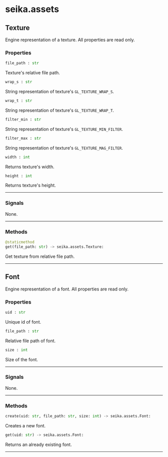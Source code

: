 # seika.assets

## Texture

Engine representation of a texture.  All properties are read only.

### Properties

```python
file_path : str
```

Texture's relative file path.

```python
wrap_s : str
```

String representation of texture's `GL_TEXTURE_WRAP_S`.

```python
wrap_t : str
```

String representation of texture's `GL_TEXTURE_WRAP_T`.

```python
filter_min : str
```

String representation of texture's `GL_TEXTURE_MIN_FILTER`.

```python
filter_max : str
```

String representation of texture's `GL_TEXTURE_MAG_FILTER`.

```python
width : int
```

Returns texture's width.

```python
height : int
```

Returns texture's height.

---

### Signals

None.

---

### Methods

```python
@staticmethod
get(file_path: str) -> seika.assets.Texture:
```

Get texture from relative file path.

---

## Font

Engine representation of a font.  All properties are read only.

### Properties

```python
uid : str
```

Unique id of font.

```python
file_path : str
```

Relative file path of font.

```python
size : int
```

Size of the font.

---

### Signals

None.

---

### Methods

```python
create(uid: str, file_path: str, size: int) -> seika.assets.Font:
```

Creates a new font.

```python
get(uid: str) -> seika.assets.Font:
```

Returns an already existing font.

---
